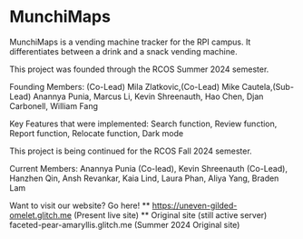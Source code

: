 # MunchiMaps
MunchiMaps is a vending machine tracker for the RPI campus. It differentiates between a drink and a snack vending machine.

This project was founded through the RCOS Summer 2024 semester.

Founding Members: (Co-Lead) Mila Zlatkovic,(Co-Lead) Mike Cautela,(Sub-Lead) Anannya Punia, Marcus Li, Kevin Shreenauth, Hao Chen, Djan Carbonell, William Fang

Key Features that were implemented: Search function, Review function, Report function, Relocate function, Dark mode

This project is being continued for the RCOS Fall 2024 semester.

Current Members: Anannya Punia (Co-lead), Kevin Shreenauth (Co-Lead), Hanzhen Qin, Ansh Revankar, Kaia Lind, Laura Phan, Aliya Yang, Braden Lam

Want to visit our website? Go here! ** https://uneven-gilded-omelet.glitch.me (Present live site) **
Original site (still active server) faceted-pear-amaryllis.glitch.me (Summer 2024 Original site)
